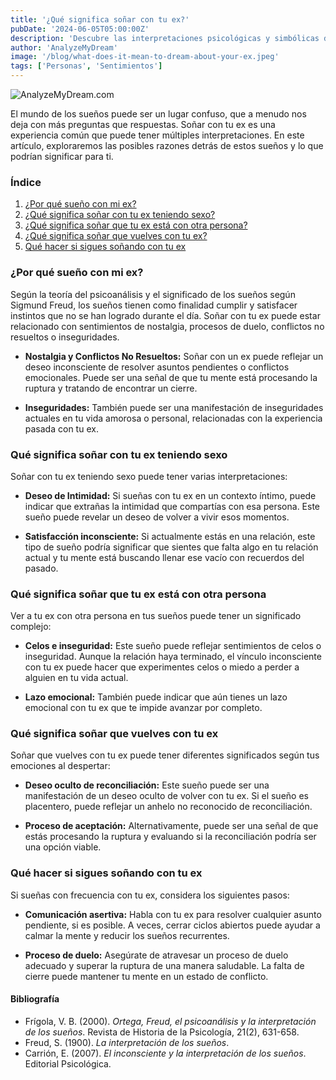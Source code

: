 ```yaml
---
title: '¿Qué significa soñar con tu ex?'
pubDate: '2024-06-05T05:00:00Z'
description: 'Descubre las interpretaciones psicológicas y simbólicas de soñar con tu ex, incluidos los sueños sobre relaciones, celos y reconciliación.'
author: 'AnalyzeMyDream'
image: '/blog/what-does-it-mean-to-dream-about-your-ex.jpeg'
tags: ['Personas', 'Sentimientos']
---
```


![AnalyzeMyDream.com](/blog/what-does-it-mean-to-dream-about-your-ex.jpeg)

El mundo de los sueños puede ser un lugar confuso, que a menudo nos deja con más preguntas que respuestas. Soñar con tu ex es una experiencia común que puede tener múltiples interpretaciones. En este artículo, exploraremos las posibles razones detrás de estos sueños y lo que podrían significar para ti.

### Índice

1. [¿Por qué sueño con mi ex?](#por-que-sueno-con-mi-ex)
2. [¿Qué significa soñar con tu ex teniendo sexo?](#que-significa-sonar-con-tu-ex-teniendo-sexo)
3. [¿Qué significa soñar que tu ex está con otra persona?](#que-significa-sonar-que-tu-ex-está-con-otra-persona)
4. [¿Qué significa soñar que vuelves con tu ex?](#que-significa-sonar-que-vuelves-con-tu-ex)
5. [Qué hacer si sigues soñando con tu ex](#que-hacer-si-sigues-sonando-con-tu-ex)

### ¿Por qué sueño con mi ex?

Según la teoría del psicoanálisis y el significado de los sueños según Sigmund Freud, los sueños tienen como finalidad cumplir y satisfacer instintos que no se han logrado durante el día. Soñar con tu ex puede estar relacionado con sentimientos de nostalgia, procesos de duelo, conflictos no resueltos o inseguridades.

- **Nostalgia y Conflictos No Resueltos:** Soñar con un ex puede reflejar un deseo inconsciente de resolver asuntos pendientes o conflictos emocionales. Puede ser una señal de que tu mente está procesando la ruptura y tratando de encontrar un cierre.

- **Inseguridades:** También puede ser una manifestación de inseguridades actuales en tu vida amorosa o personal, relacionadas con la experiencia pasada con tu ex.

### Qué significa soñar con tu ex teniendo sexo

Soñar con tu ex teniendo sexo puede tener varias interpretaciones:

- **Deseo de Intimidad:** Si sueñas con tu ex en un contexto íntimo, puede indicar que extrañas la intimidad que compartías con esa persona. Este sueño puede revelar un deseo de volver a vivir esos momentos.

- **Satisfacción inconsciente:** Si actualmente estás en una relación, este tipo de sueño podría significar que sientes que falta algo en tu relación actual y tu mente está buscando llenar ese vacío con recuerdos del pasado.

### Qué significa soñar que tu ex está con otra persona

Ver a tu ex con otra persona en tus sueños puede tener un significado complejo:

- **Celos e inseguridad:** Este sueño puede reflejar sentimientos de celos o inseguridad. Aunque la relación haya terminado, el vínculo inconsciente con tu ex puede hacer que experimentes celos o miedo a perder a alguien en tu vida actual.

- **Lazo emocional:** También puede indicar que aún tienes un lazo emocional con tu ex que te impide avanzar por completo. 

### Qué significa soñar que vuelves con tu ex

Soñar que vuelves con tu ex puede tener diferentes significados según tus emociones al despertar:

- **Deseo oculto de reconciliación:** Este sueño puede ser una manifestación de un deseo oculto de volver con tu ex. Si el sueño es placentero, puede reflejar un anhelo no reconocido de reconciliación.

- **Proceso de aceptación:** Alternativamente, puede ser una señal de que estás procesando la ruptura y evaluando si la reconciliación podría ser una opción viable.

### Qué hacer si sigues soñando con tu ex

Si sueñas con frecuencia con tu ex, considera los siguientes pasos:

- **Comunicación asertiva:** Habla con tu ex para resolver cualquier asunto pendiente, si es posible. A veces, cerrar ciclos abiertos puede ayudar a calmar la mente y reducir los sueños recurrentes.

- **Proceso de duelo:** Asegúrate de atravesar un proceso de duelo adecuado y superar la ruptura de una manera saludable. La falta de cierre puede mantener tu mente en un estado de conflicto.

#### Bibliografía

- Frígola, V. B. (2000). *Ortega, Freud, el psicoanálisis y la interpretación de los sueños*. Revista de Historia de la Psicología, 21(2), 631-658.
- Freud, S. (1900). *La interpretación de los sueños*.
- Carrión, E. (2007). *El inconsciente y la interpretación de los sueños*. Editorial Psicológica.

